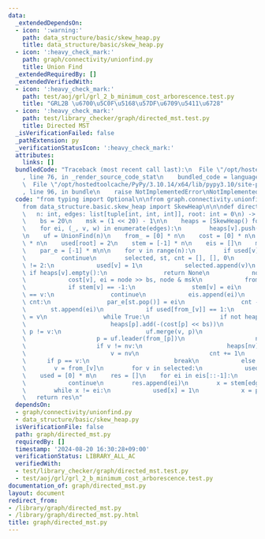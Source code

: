 ```yaml
---
data:
  _extendedDependsOn:
  - icon: ':warning:'
    path: data_structure/basic/skew_heap.py
    title: data_structure/basic/skew_heap.py
  - icon: ':heavy_check_mark:'
    path: graph/connectivity/unionfind.py
    title: Union Find
  _extendedRequiredBy: []
  _extendedVerifiedWith:
  - icon: ':heavy_check_mark:'
    path: test/aoj/grl/grl_2_b_minimum_cost_arborescence.test.py
    title: "GRL2B \u6700\u5C0F\u5168\u57DF\u6709\u5411\u6728"
  - icon: ':heavy_check_mark:'
    path: test/library_checker/graph/directed_mst.test.py
    title: Directed MST
  _isVerificationFailed: false
  _pathExtension: py
  _verificationStatusIcon: ':heavy_check_mark:'
  attributes:
    links: []
  bundledCode: "Traceback (most recent call last):\n  File \"/opt/hostedtoolcache/PyPy/3.10.14/x64/lib/pypy3.10/site-packages/onlinejudge_verify/documentation/build.py\"\
    , line 76, in _render_source_code_stat\n    bundled_code = language.bundle(\n\
    \  File \"/opt/hostedtoolcache/PyPy/3.10.14/x64/lib/pypy3.10/site-packages/onlinejudge_verify/languages/python.py\"\
    , line 96, in bundle\n    raise NotImplementedError\nNotImplementedError\n"
  code: "from typing import Optional\n\nfrom graph.connectivity.unionfind import UnionFind\n\
    from data_structure.basic.skew_heap import SkewHeap\n\n\ndef directed_mst(\n \
    \   n: int, edges: list[tuple[int, int, int]], root: int = 0\n) -> Optional[list[int]]:\n\
    \    bs = 20\n    msk = (1 << 20) - 1\n\n    heaps = [SkewHeap() for _ in range(n)]\n\
    \    for ei, (_, v, w) in enumerate(edges):\n        heaps[v].push(w << bs | ei)\n\
    \n    uf = UnionFind(n)\n    from_ = [0] * n\n    cost = [0] * n\n    used = [0]\
    \ * n\n    used[root] = 2\n    stem = [-1] * n\n    eis = []\n    m = len(edges)\n\
    \    par_e = [-1] * m\n\n    for v in range(n):\n        if used[v] != 0:\n  \
    \          continue\n        selected, st, cnt = [], [], 0\n        while used[v]\
    \ != 2:\n            used[v] = 1\n            selected.append(v)\n           \
    \ if heaps[v].empty():\n                return None\n            node = heaps[v].pop()\n\
    \            cost[v], ei = node >> bs, node & msk\n            from_[v] = uf.leader(edges[ei][0])\n\
    \            if stem[v] == -1:\n                stem[v] = ei\n            if from_[v]\
    \ == v:\n                continue\n            eis.append(ei)\n            while\
    \ cnt:\n                par_e[st.pop()] = ei\n                cnt -= 1\n     \
    \       st.append(ei)\n            if used[from_[v]] == 1:\n                p\
    \ = v\n                while True:\n                    if not heaps[p].empty():\n\
    \                        heaps[p].add(-(cost[p] << bs))\n                    if\
    \ p != v:\n                        uf.merge(v, p)\n                        heaps[v].meld(heaps[p])\n\
    \                    p = uf.leader(from_[p])\n                    nv = uf.leader(v)\n\
    \                    if v != nv:\n                        heaps[nv] = heaps[v]\n\
    \                        v = nv\n                    cnt += 1\n              \
    \      if p == v:\n                        break\n            else:\n        \
    \        v = from_[v]\n        for v in selected:\n            used[v] = 2\n\n\
    \    used = [0] * m\n    res = []\n    for ei in eis[::-1]:\n        if used[ei]:\n\
    \            continue\n        res.append(ei)\n        x = stem[edges[ei][1]]\n\
    \        while x != ei:\n            used[x] = 1\n            x = par_e[x]\n \
    \   return res\n"
  dependsOn:
  - graph/connectivity/unionfind.py
  - data_structure/basic/skew_heap.py
  isVerificationFile: false
  path: graph/directed_mst.py
  requiredBy: []
  timestamp: '2024-08-20 16:30:28+09:00'
  verificationStatus: LIBRARY_ALL_AC
  verifiedWith:
  - test/library_checker/graph/directed_mst.test.py
  - test/aoj/grl/grl_2_b_minimum_cost_arborescence.test.py
documentation_of: graph/directed_mst.py
layout: document
redirect_from:
- /library/graph/directed_mst.py
- /library/graph/directed_mst.py.html
title: graph/directed_mst.py
---
```

